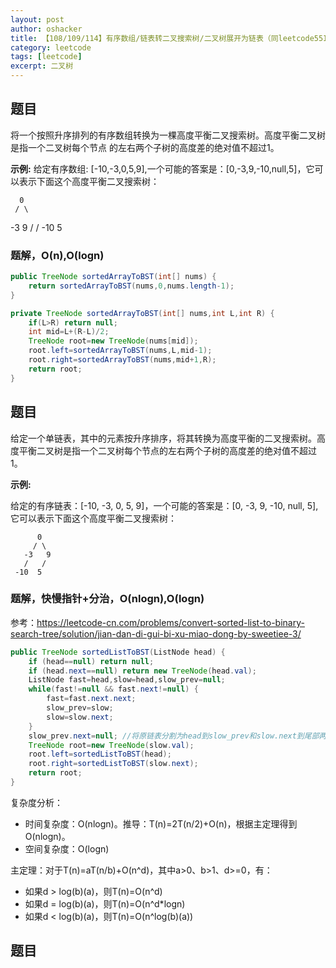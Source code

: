 ```yaml
---
layout: post 
author: oshacker
title: 【108/109/114】有序数组/链表转二叉搜索树/二叉树展开为链表（同leetcode55I，二叉树的深度）
category: leetcode
tags: [leetcode]
excerpt: 二叉树
---
```



## 题目

将一个按照升序排列的有序数组转换为一棵高度平衡二叉搜索树。高度平衡二叉树是指一个二叉树每个节点 的左右两个子树的高度差的绝对值不超过1。

**示例:** 给定有序数组: [-10,-3,0,5,9],一个可能的答案是：[0,-3,9,-10,null,5]，它可以表示下面这个高度平衡二叉搜索树：

      0
     / \
   -3   9
   /   /
 -10  5

### 题解，O(n),O(logn)

```java
public TreeNode sortedArrayToBST(int[] nums) {
    return sortedArrayToBST(nums,0,nums.length-1);
}

private TreeNode sortedArrayToBST(int[] nums,int L,int R) {
    if(L>R) return null;
    int mid=L+(R-L)/2;
    TreeNode root=new TreeNode(nums[mid]);
    root.left=sortedArrayToBST(nums,L,mid-1);
    root.right=sortedArrayToBST(nums,mid+1,R);
    return root;
}
```

## 题目

给定一个单链表，其中的元素按升序排序，将其转换为高度平衡的二叉搜索树。高度平衡二叉树是指一个二叉树每个节点的左右两个子树的高度差的绝对值不超过 1。

**示例:**

给定的有序链表：[-10, -3, 0, 5, 9]，一个可能的答案是：[0, -3, 9, -10, null, 5], 它可以表示下面这个高度平衡二叉搜索树：
```
      0
     / \
   -3   9
   /   /
 -10  5
```

### 题解，快慢指针+分治，O(nlogn),O(logn)

参考：https://leetcode-cn.com/problems/convert-sorted-list-to-binary-search-tree/solution/jian-dan-di-gui-bi-xu-miao-dong-by-sweetiee-3/

```java
public TreeNode sortedListToBST(ListNode head) {
    if (head==null) return null;
    if (head.next==null) return new TreeNode(head.val);
    ListNode fast=head,slow=head,slow_prev=null;
    while(fast!=null && fast.next!=null) {
        fast=fast.next.next;
        slow_prev=slow;
        slow=slow.next;
    }
    slow_prev.next=null; //将原链表分割为head到slow_prev和slow.next到尾部两部分
    TreeNode root=new TreeNode(slow.val);
    root.left=sortedListToBST(head);
    root.right=sortedListToBST(slow.next);
    return root;
}
```

复杂度分析：
+ 时间复杂度：O(nlogn)。推导：T(n)=2T(n/2)+O(n)，根据主定理得到O(nlogn)。
+ 空间复杂度：O(logn)

主定理：对于T(n)=aT(n/b)+O(n^d)，其中a>0、b>1、d>=0，有：
+ 如果d > log(b)(a)，则T(n)=O(n^d)
+ 如果d = log(b)(a)，则T(n)=O(n^d*logn)
+ 如果d < log(b)(a)，则T(n)=O(n^log(b)(a))

## 题目